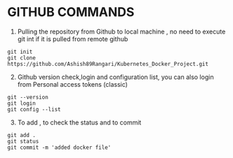 # GITHUB COMMANDS #

1) Pulling the repository from Github to local machine , no need to execute git int if it is pulled from remote github
```
git init   
git clone https://github.com/Ashish89Rangari/Kubernetes_Docker_Project.git

```
2) Github version check,login and configuration list, you can also login from Personal access tokens (classic)
```
git --version
git login
git config --list
```

3) To add , to check the status and to commit
```
git add .
git status
git commit -m 'added docker file'

```
